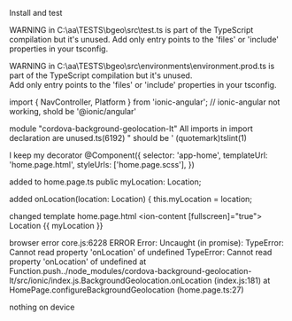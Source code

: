 Install and test 

WARNING in C:\aa\TESTS\bgeo\src\test.ts is part of the TypeScript compilation but it's unused.
Add only entry points to the 'files' or 'include' properties in your tsconfig.

WARNING in C:\aa\TESTS\bgeo\src\environments\environment.prod.ts is part of the TypeScript compilation but it's unused.       
Add only entry points to the 'files' or 'include' properties in your tsconfig.

import { NavController, Platform } from 'ionic-angular'; // ionic-angular not working, shold be '@ionic/angular'

module "cordova-background-geolocation-lt"
All imports in import declaration are unused.ts(6192)
" should be ' (quotemark)tslint(1)

I keep my decorator
@Component({
  selector: 'app-home',
  templateUrl: 'home.page.html',
  styleUrls: ['home.page.scss'],
})

added to home.page.ts
  public myLocation: Location;

added
  onLocation(location: Location) {
    this.myLocation = location;

changed template home.page.html
<ion-content [fullscreen]="true">
  <ion-label>Location {{ myLocation }}</ion-label>
</ion-content>

browser error
core.js:6228 ERROR Error: Uncaught (in promise): TypeError: Cannot read property 'onLocation' of undefined
TypeError: Cannot read property 'onLocation' of undefined
    at Function.push../node_modules/cordova-background-geolocation-lt/src/ionic/index.js.BackgroundGeolocation.onLocation (index.js:181)
    at HomePage.configureBackgroundGeolocation (home.page.ts:27)

nothing on device

